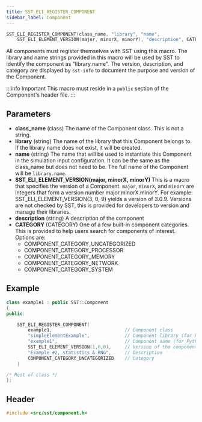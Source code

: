 ```yaml
---
title: SST_ELI_REGISTER_COMPONENT
sidebar_label: Component
---
```


```cpp
SST_ELI_REGISTER_COMPONENT(class_name, "library", "name", 
    SST_ELI_ELEMENT_VERSION(major, minorX, minorY), "description", CATEGORY)
```

All components must register themselves with SST using this macro. The library and name strings provided in this macro 
will be used by SST to identify the component as "library.name". The version, description, and category are displayed 
by `sst-info` to document the purpose and version of the Component.

:::info Important
This macro must reside in a `public` section of the Component's header file.
:::


## Parameters

* **class_name** (class) The name of the Component class. This is not a string.
* **library** (string) The name of the library that this Component belongs to. If the library name does not exist, it will be created.
* **name** (string) The name that will be used to instantiate this Component in the simulation input configuration. It can be the same as the class_name but does not need to be. The full name of the Component will be `library.name`.
* **SST_ELI_ELEMENT_VERSION(major, minorX, minorY)** This is a macro that specifies the version of a Component. `major`, `minorX`, and `minorY` are integers that form a version number major.minorX.minorY. For example: SST_ELI_ELEMENT_VERSION(3, 0, 9) yields a version of 3.0.9. Versions are not checked by SST, this is provided for developers to version and manage their libraries.
* **description** (string) A description of the component
* **CATEGORY** (CATEGORY) One of a few built-in component categories. This is provided to help users search for components of interest. Options are:
  * COMPONENT_CATEGORY_UNCATEGORIZED
  * COMPONENT_CATEGORY_PROCESSOR
  * COMPONENT_CATEGORY_MEMORY
  * COMPONENT_CATEGORY_NETWORK
  * COMPONENT_CATEGORY_SYSTEM

## Example

```cpp
class example1 : public SST::Component
{
public:

    SST_ELI_REGISTER_COMPONENT(
        example1,                           // Component class
        "simpleElementExample",             // Component library (for Python/library lookup)
        "example1",                         // Component name (for Python/library lookup)
        SST_ELI_ELEMENT_VERSION(1,0,0),     // Version of the component (not related to SST version)
        "Example #2, statistics & RNG",     // Description
        COMPONENT_CATEGORY_UNCATEGORIZED    // Category
    )

/* Rest of class */
};

```

## Header
```cpp
#include <src/sst/component.h>
```